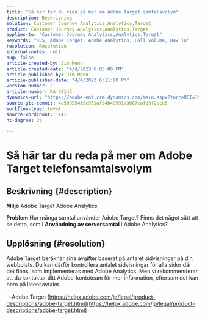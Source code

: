 ```yaml
---
title: "Så här tar du reda på mer om Adobe Target samtalsvolym"
description: Beskrivning
solution: Customer Journey Analytics,Analytics,Target
product: Customer Journey Analytics,Analytics,Target
applies-to: "Customer Journey Analytics,Analytics,Target"
keywords: "KCS, Adobe Target, Adobe Analytics, Call volume, How To"
resolution: Resolution
internal-notes: null
bug: false
article-created-by: Jim Menn
article-created-date: "4/4/2023 6:05:00 PM"
article-published-by: Jim Menn
article-published-date: "4/4/2023 6:11:00 PM"
version-number: 2
article-number: KA-20143
dynamics-url: "https://adobe-ent.crm.dynamics.com/main.aspx?forceUCI=1&pagetype=entityrecord&etn=knowledgearticle&id=6b960434-13d3-ed11-a7c7-6045bd006268"
source-git-commit: 4e50935419c951af94b49991a3007eafb0f2ece6
workflow-type: tm+mt
source-wordcount: '141'
ht-degree: 2%

---
```


# Så här tar du reda på mer om Adobe Target telefonsamtalsvolym

## Beskrivning {#description}


<b>Miljö</b>
Adobe Target Adobe Analytics

<b>Problem</b>
Hur många samtal använder Adobe Target?
Finns det något sätt att se detta, som i <b>Användning av serversamtal</b> i Adobe Analytics?


## Upplösning {#resolution}


Adobe Target beräknar sina avgifter baserat på antalet sidvisningar på din webbplats.
Du kan därför kontrollera antalet sidvisningar för alla sidor där det finns, som implementeras med Adobe Analytics.
Men vi rekommenderar att du kontaktar ditt Adobe-kontoteam för mer information, eftersom det kan bero på licensavtalet.

・Adobe Target
[https://helpx.adobe.com/jp/legal/product-descriptions/adobe-target.html](https://helpx.adobe.com/jp/legal/product-descriptions/adobe-target.html)


